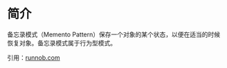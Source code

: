 # 简介

备忘录模式（Memento Pattern）保存一个对象的某个状态，以便在适当的时候恢复对象。备忘录模式属于行为型模式。

引用：[runnob.com](https://www.runoob.com/design-pattern/memento-pattern.html)
